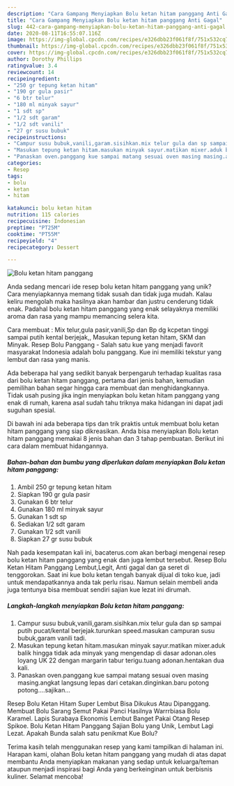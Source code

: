 ```yaml
---
description: "Cara Gampang Menyiapkan Bolu ketan hitam panggang Anti Gagal"
title: "Cara Gampang Menyiapkan Bolu ketan hitam panggang Anti Gagal"
slug: 442-cara-gampang-menyiapkan-bolu-ketan-hitam-panggang-anti-gagal
date: 2020-08-11T16:55:07.116Z
image: https://img-global.cpcdn.com/recipes/e326dbb23f061f8f/751x532cq70/bolu-ketan-hitam-panggang-foto-resep-utama.jpg
thumbnail: https://img-global.cpcdn.com/recipes/e326dbb23f061f8f/751x532cq70/bolu-ketan-hitam-panggang-foto-resep-utama.jpg
cover: https://img-global.cpcdn.com/recipes/e326dbb23f061f8f/751x532cq70/bolu-ketan-hitam-panggang-foto-resep-utama.jpg
author: Dorothy Phillips
ratingvalue: 3.4
reviewcount: 14
recipeingredient:
- "250 gr tepung ketan hitam"
- "190 gr gula pasir"
- "6 btr telur"
- "180 ml minyak sayur"
- "1 sdt sp"
- "1/2 sdt garam"
- "1/2 sdt vanili"
- "27 gr susu bubuk"
recipeinstructions:
- "Campur susu bubuk,vanili,garam.sisihkan.mix telur gula dan sp sampai putih pucat/kental berjejak.turunkan speed.masukan campuran susu bubuk,garam vanili tadi."
- "Masukan tepung ketan hitam.masukan minyak sayur.matikan mixer.aduk balik hingga tidak ada minyak yang mengendap di dasar adonan.oles loyang UK 22 dengan margarin tabur terigu.tuang adonan.hentakan dua kali."
- "Panaskan oven.panggang kue sampai matang sesuai oven masing masing.angkat langsung lepas dari cetakan.dinginkan.baru potong potong....sajikan..."
categories:
- Resep
tags:
- bolu
- ketan
- hitam

katakunci: bolu ketan hitam 
nutrition: 115 calories
recipecuisine: Indonesian
preptime: "PT25M"
cooktime: "PT55M"
recipeyield: "4"
recipecategory: Dessert

---
```



![Bolu ketan hitam panggang](https://img-global.cpcdn.com/recipes/e326dbb23f061f8f/751x532cq70/bolu-ketan-hitam-panggang-foto-resep-utama.jpg)

Anda sedang mencari ide resep bolu ketan hitam panggang yang unik? Cara menyiapkannya memang tidak susah dan tidak juga mudah. Kalau keliru mengolah maka hasilnya akan hambar dan justru cenderung tidak enak. Padahal bolu ketan hitam panggang yang enak selayaknya memiliki aroma dan rasa yang mampu memancing selera kita.

Cara membuat : Mix telur,gula pasir,vanili,Sp dan Bp dg kcpetan tinggi sampai putih kental berjejak,, Masukan tepung ketan hitam, SKM dan Minyak. Resep Bolu Panggang - Salah satu kue yang menjadi favorit masyarakat Indonesia adalah bolu panggang. Kue ini memiliki tekstur yang lembut dan rasa yang manis.

Ada beberapa hal yang sedikit banyak berpengaruh terhadap kualitas rasa dari bolu ketan hitam panggang, pertama dari jenis bahan, kemudian pemilihan bahan segar hingga cara membuat dan menghidangkannya. Tidak usah pusing jika ingin menyiapkan bolu ketan hitam panggang yang enak di rumah, karena asal sudah tahu triknya maka hidangan ini dapat jadi suguhan spesial.


Di bawah ini ada beberapa tips dan trik praktis untuk membuat bolu ketan hitam panggang yang siap dikreasikan. Anda bisa menyiapkan Bolu ketan hitam panggang memakai 8 jenis bahan dan 3 tahap pembuatan. Berikut ini cara dalam membuat hidangannya.

<!--inarticleads1-->

##### Bahan-bahan dan bumbu yang diperlukan dalam menyiapkan Bolu ketan hitam panggang:

1. Ambil 250 gr tepung ketan hitam
1. Siapkan 190 gr gula pasir
1. Gunakan 6 btr telur
1. Gunakan 180 ml minyak sayur
1. Gunakan 1 sdt sp
1. Sediakan 1/2 sdt garam
1. Gunakan 1/2 sdt vanili
1. Siapkan 27 gr susu bubuk


Nah pada kesempatan kali ini, bacaterus.com akan berbagi mengenai resep bolu ketan hitam panggang yang enak dan juga lembut tersebut. Resep Bolu Ketan Hitam Panggang Lembut,Legit, Anti gagal dan ga seret di tenggorokan. Saat ini kue bolu ketan tengah banyak dijual di toko kue, jadi untuk mendapatkannya anda tak perlu risau. Namun selain membeli anda juga tentunya bisa membuat sendiri sajian kue lezat ini dirumah. 

<!--inarticleads2-->

##### Langkah-langkah menyiapkan Bolu ketan hitam panggang:

1. Campur susu bubuk,vanili,garam.sisihkan.mix telur gula dan sp sampai putih pucat/kental berjejak.turunkan speed.masukan campuran susu bubuk,garam vanili tadi.
1. Masukan tepung ketan hitam.masukan minyak sayur.matikan mixer.aduk balik hingga tidak ada minyak yang mengendap di dasar adonan.oles loyang UK 22 dengan margarin tabur terigu.tuang adonan.hentakan dua kali.
1. Panaskan oven.panggang kue sampai matang sesuai oven masing masing.angkat langsung lepas dari cetakan.dinginkan.baru potong potong....sajikan...


Resep Bolu Ketan Hitam Super Lembut Bisa Dikukus Atau Dipanggang. Membuat Bolu Sarang Semut Pakai Panci Hasilnya Warrrbiasa Bolu Karamel. Lapis Surabaya Ekonomis Lembut Banget Pakai Otang Resep Spikoe. Bolu Ketan Hitam Panggang Sajian Bolu yang Unik, Lembut Lagi Lezat. Apakah Bunda salah satu penikmat Kue Bolu? 

Terima kasih telah menggunakan resep yang kami tampilkan di halaman ini. Harapan kami, olahan Bolu ketan hitam panggang yang mudah di atas dapat membantu Anda menyiapkan makanan yang sedap untuk keluarga/teman ataupun menjadi inspirasi bagi Anda yang berkeinginan untuk berbisnis kuliner. Selamat mencoba!
